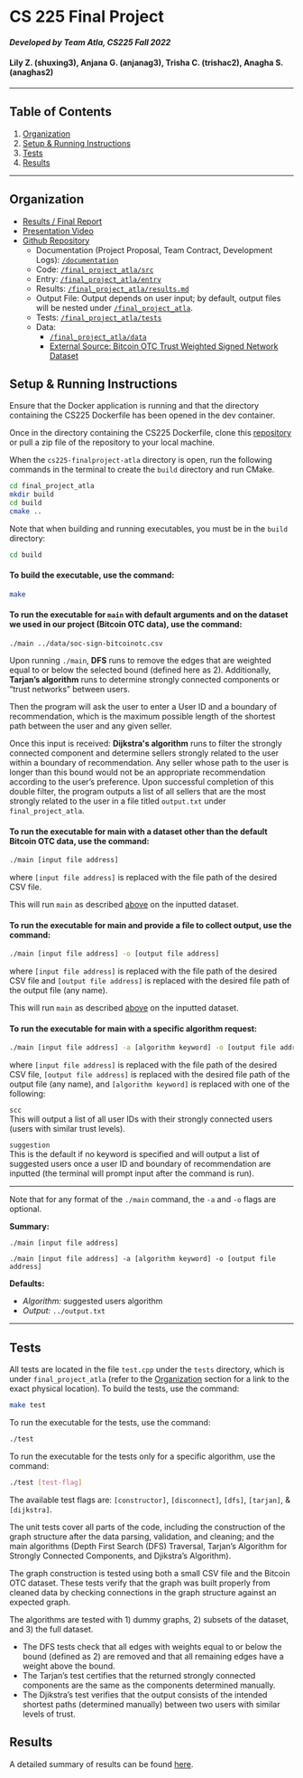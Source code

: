 # CS 225 Final Project
#### *Developed by **Team Atla**, CS225 Fall 2022*
#### Lily Z. (shuxing3), Anjana G. (anjanag3), Trisha C. (trishac2), Anagha S. (anaghas2) 
- - -
## Table of Contents
1. [Organization](#organization)
2. [Setup & Running Instructions](#setup--running-instructions)
3. [Tests](#tests)
4. [Results](#results)
- - -
## Organization
- [Results / Final Report](https://github.com/trishacho/cs225-finalproject-atla/blob/main/Documentation/results.md)
- [Presentation Video](https://illinois.zoom.us/rec/play/uLt5crYYIYsWwYwacecyYeYFQ63mj0yeVdUE0cCi_bRJApU5agiPb7pOiEPKLOyrPUpGo6Fvb3KOtrN6.gOlPTW_XtGHRPryV?continueMode=true&_x_zm_rtaid=D5T4zKyWQN6tl1yVks7esg.1670643977688.5a34bcd22734df256e3397b56fd68597&_x_zm_rhtaid=513)
- [Github Repository](https://github.com/trishacho/cs225-finalproject-atla)
  - Documentation (Project Proposal, Team Contract, Development Logs): [`/documentation`](https://github.com/trishacho/cs225-finalproject-atla/tree/main/Documentation)
  - Code: [`/final_project_atla/src`](https://github.com/trishacho/cs225-finalproject-atla/tree/main/final_project_atla/src)
  - Entry: [`/final_project_atla/entry`](https://github.com/trishacho/cs225-finalproject-atla/tree/main/final_project_atla/entry)
  - Results: [`/final_project_atla/results.md`](https://github.com/trishacho/cs225-finalproject-atla/blob/main/final_project_atla/output.txt)
  - Output File: Output depends on user input; by default, output files will be nested under [`/final_project_atla`](https://github.com/trishacho/cs225-finalproject-atla/tree/main/final_project_atla).
  - Tests: [`/final_project_atla/tests`](https://github.com/trishacho/cs225-finalproject-atla/tree/main/final_project_atla/tests)
  - Data:
    - [`/final_project_atla/data`](https://github.com/trishacho/cs225-finalproject-atla/tree/main/final_project_atla/data)
    - [External Source: Bitcoin OTC Trust Weighted Signed Network Dataset](http://snap.stanford.edu/data/soc-sign-bitcoin-otc.html)
 
## Setup & Running Instructions
Ensure that the Docker application is running and that the directory containing the CS225 Dockerfile has been opened in the dev container.

Once in the directory containing the CS225 Dockerfile, clone this [repository](https://github.com/trishacho/cs225-finalproject-atla) or pull a zip file of the repository to your local machine.

When the `cs225-finalproject-atla` directory is open, run the following commands in the terminal to create the `build` directory and run CMake.

```bash
cd final_project_atla
mkdir build
cd build
cmake ..
```

Note that when building and running executables, you must be in the `build` directory:
```bash
cd build
```

#### **To build the executable, use the command:**
```bash
make
```
#### **To run the executable for `main` with default arguments and on the dataset we used in our project (Bitcoin OTC data), use the command:**
```
./main ../data/soc-sign-bitcoinotc.csv
```
Upon running `./main`, **DFS** runs to remove the edges that are weighted equal to or below the selected bound (defined here as 2). Additionally, **Tarjan’s algorithm** runs to determine strongly connected components or “trust networks” between users.
 
Then the program will ask the user to enter a User ID and a boundary of recommendation, which is the maximum possible length of the shortest path between the user and any given seller.
 
Once this input is received: **Dijkstra's algorithm** runs to filter the strongly connected component and determine sellers strongly related to the user within a boundary of recommendation. Any seller whose path to the user is longer than this bound would not be an appropriate recommendation according to the user’s preference. Upon successful completion of this double filter, the program outputs a list of all sellers that are the most strongly related to the user in a file titled `output.txt` under `final_project_atla`.
 
#### **To run the executable for main with a dataset other than the default Bitcoin OTC data, use the command:**
```bash
./main [input file address]
```
where `[input file address]` is replaced with the file path of the desired CSV file.
 
This will run `main` as described [above](#to-run-the-executable-for-main-with-default-arguments-use-the-command) on the inputted dataset.

#### **To run the executable for main and provide a file to collect output, use the command:**
```bash
./main [input file address] -o [output file address]
```
where `[input file address]` is replaced with the file path of the desired CSV file and `[output file address]` is replaced with the desired file path of the output file (any name).
 
This will run `main` as described [above](#to-run-the-executable-for-main-with-default-arguments-use-the-command) on the inputted dataset.

#### **To run the executable for main with a specific algorithm request:**
```bash
./main [input file address] -a [algorithm keyword] -o [output file address]
```
where `[input file address]` is replaced with the file path of the desired CSV file, `[output file address]` is replaced with the desired file path of the output file (any name), and `[algorithm keyword]` is replaced with one of the following:

`scc` <br/>
This will output a list of all user IDs with their strongly connected users (users with similar trust levels).

`suggestion` <br/>
This is the default if no keyword is specified and will output a list of suggested users once a user ID and boundary of recommendation are inputted (the terminal will prompt input after the command is run).

- - -
Note that for any format of the `./main` command, the `-a` and `-o` flags are optional.

**Summary:** <br/>

`./main [input file address]`

`./main [input file address] -a [algorithm keyword] -o [output file address]`

**Defaults:** <br/>
- *Algorithm:* suggested users algorithm <br/>
- *Output:* `../output.txt`
- - -

 
## Tests
All tests are located in the file `test.cpp` under the `tests` directory, which is under `final_project_atla` (refer to the [Organization](#organization) section for a link to the exact physical location). To build the tests, use the command:
```bash
make test
```
To run the executable for the tests, use the command:
```bash
./test
```
To run the executable for the tests only for a specific algorithm, use the command:
```bash
./test [test-flag]
```
The available test flags are: `[constructor]`, `[disconnect]`, `[dfs]`, `[tarjan]`, & `[dijkstra]`.

The unit tests cover all parts of the code, including the construction of the graph structure after the data parsing, validation, and cleaning; and the main algorithms (Depth First Search (DFS) Traversal, Tarjan’s Algorithm for Strongly Connected Components, and Djikstra’s Algorithm).
 
The graph construction is tested using both a small CSV file and the Bitcoin OTC dataset. These tests verify that the graph was built properly from cleaned data by checking connections in the graph structure against an expected graph. 
 
The algorithms are tested with 1) dummy graphs, 2) subsets of the dataset, and 3) the full dataset.

- The DFS tests check that all edges with weights equal to or below the bound (defined as 2) are removed and that all remaining edges have a weight above the bound. 
- The Tarjan’s test certifies that the returned strongly connected components are the same as the components determined manually. 
- The Djikstra’s test verifies that the output consists of the intended shortest paths (determined manually) between two users with similar levels of trust.
 
## Results
A detailed summary of results can be found [here](https://github.com/trishacho/cs225-finalproject-atla/tree/main/Documentation/results.md).
